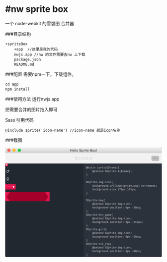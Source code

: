 #nw sprite box
====
一个 node-webkit 的雪碧图 合并器




###目录结构


	+spriteBox
		+app  //这里是我的代码
		nwjs.app //nw 的文件需要去nw 上下载
		package.json
		README.md



###配置
需要npm一下，下载组件。

	cd app
	npm install
	
###使用方法
运行nwjs.app 

把需要合并的图片拖入即可

Sass 引用代码

	@include sprite('icon-name') //icon-name 就是icon名称

###截图

![shot](demo/shot.png)


	
